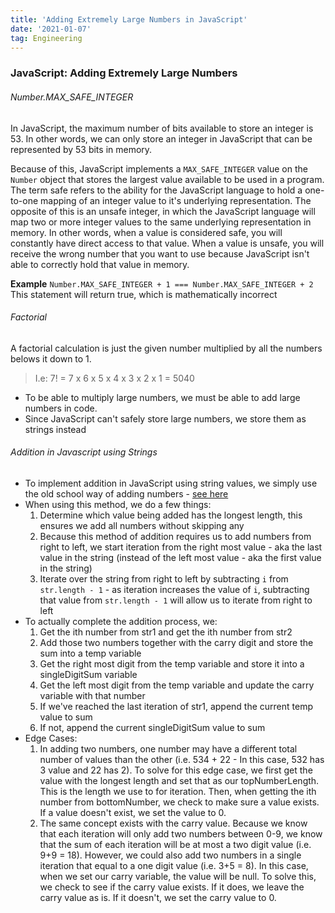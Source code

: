 ```yaml
---
title: 'Adding Extremely Large Numbers in JavaScript'
date: '2021-01-07'
tag: Engineering
---
```


### JavaScript: Adding Extremely Large Numbers

###### Number.MAX_SAFE_INTEGER
In JavaScript, the maximum number of bits available to store an integer is 53. In other words, we can only store an integer in JavaScript that can be represented by 53 bits in memory. 

Because of this, JavaScript implements a `MAX_SAFE_INTEGER` value on the `Number` object that stores the largest value available to be used in a program. The term safe refers to the ability for the JavaScript language to hold a one-to-one mapping of an integer value to it's underlying representation. The opposite of this is an unsafe integer, in which the JavaScript language will map two or more integer values to the same underlying representation in memory. In other words, when a value is considered safe, you will constantly have direct access to that value. When a value is unsafe, you will receive the wrong number that you want to use because JavaScript isn't able to correctly hold that value in memory.

**Example**
`Number.MAX_SAFE_INTEGER + 1 === Number.MAX_SAFE_INTEGER + 2`
This statement will return true, which is mathematically incorrect

###### Factorial
A factorial calculation is just the given number multiplied by all the numbers belows it down to 1. 
> I.e: 7! = 7 x 6 x 5 x 4 x 3 x 2 x 1 = 5040

- To be able to multiply large numbers, we must be able to add large numbers in code.
- Since JavaScript can't safely store large numbers, we store them as strings instead

###### Addition in Javascript using Strings
- To implement addition in JavaScript using string values, we simply use the old school way of adding numbers - [see here](https://miro.medium.com/max/714/1*UoHnsUXW3difVD0cdkFGKw.png)
- When using this method, we do a few things:
    1. Determine which value being added has the longest length, this ensures we add all numbers without skipping any
    2. Because this method of addition requires us to add numbers from right to left, we start iteration from the right most value - aka the last value in the string (instead of the left most value - aka the first value in the string)
    3. Iterate over the string from right to left by subtracting `i` from `str.length - 1` - as iteration increases the value of `i`, subtracting that value from `str.length - 1` will allow us to iterate from right to left
- To actually complete the addition process, we:
    1. Get the ith number from str1 and get the ith number from str2
    2. Add those two numbers together with the carry digit and store the sum into a temp variable
    3. Get the right most digit from the temp variable and store it into a singleDigitSum variable
    4. Get the left most digit from the temp variable and update the carry variable with that number
    5. If we've reached the last iteration of str1, append the current temp value to sum
    6. If not, append the current singleDigitSum value to sum 
- Edge Cases:
    1. In adding two numbers, one number may have a different total number of values than the other (i.e. 534 + 22 - In this case, 532 has 3 value and 22 has 2). To solve for this edge case, we first get the value with the longest length and set that as our topNumberLength. This is the length we use to for iteration. Then, when getting the ith number from bottomNumber, we check to make sure a value exists. If a value doesn't exist, we set the value to 0.
    2. The same concept exists with the carry value. Because we know that each iteration will only add two numbers between 0-9, we know that the sum of each iteration will be at most a two digit value (i.e. 9+9 = 18). However, we could also add two numbers in a single iteration that equal to a one digit value (i.e. 3+5 = 8). In this case, when we set our carry variable, the value will be null. To solve this, we check to see if the carry value exists. If it does, we leave the carry value as is. If it doesn't, we set the carry value to 0.